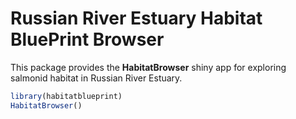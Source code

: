 # Russian River Estuary Habitat BluePrint Browser

This package provides the **HabitatBrowser** shiny app for exploring salmonid habitat in Russian River Estuary.

```r
library(habitatblueprint)
HabitatBrowser()
```
